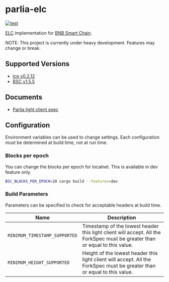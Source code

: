 # parlia-elc

[![test](https://github.com/datachainlab/parlia-elc/actions/workflows/ci.yaml/badge.svg)](https://github.com/datachainlab/parlia-elc/actions/workflows/ci.yaml)

[ELC](https://docs.lcp.network/protocol/elc) implementation for [BNB Smart Chain](https://github.com/bnb-chain/bsc).

NOTE: This project is currently under heavy development. Features may change or break.

## Supported Versions
- [lcp v0.2.12](https://github.com/datachainlab/lcp/releases/tag/v0.2.12)
- [BSC v1.5.5](https://github.com/bnb-chain/bsc/releases/tag/v1.5.5)

## Documents

- [Parlia light client spec](./SPEC.md)

## Configuration

Environment variables can be used to change settings.
Each configuration must be determined at build time, not at run time.

### Blocks per epoch
You can change the blocks per epoch for localnet.
This is available in dev feature only.

```sh
BSC_BLOCKS_PER_EPOCH=20 cargo build --features=dev
```

### Build Parameters

Parameters can be specified to check for acceptable headers at build time.

| Name | Description                                                                                                                 | 
| --- |-----------------------------------------------------------------------------------------------------------------------------| 
| `MINIMUM_TIMESTAMP_SUPPORTED` | Timestamp of the lowest header this light client will accept. All the ForkSpec must be greater than or equal to this value. | 
| `MINIMUM_HEIGHT_SUPPORTED` | Height of the lowest header this light client will accept. All the ForkSpec must be greater than or equal to this value.    | 
